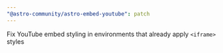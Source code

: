```yaml
---
"@astro-community/astro-embed-youtube": patch
---
```


Fix YouTube embed styling in environments that already apply `<iframe>` styles
